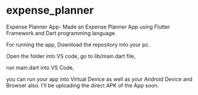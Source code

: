 # expense_planner
Expense Planner App- Made an Expense Planner App using Flutter Framework and Dart programming
language.


For running the app, Download the repository into your pc.

Open the folder into VS code, go to lib/main.dart file, 

run main.dart into VS Code,

you can run your app into Virtual Device as well as your Android Device and Browser also.
I'll be uploading the direct APK of the App soon.
